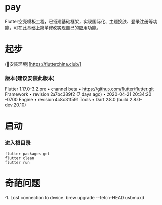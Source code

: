 # pay

Flutter空壳模板工程，已搭建基础框架，实现国际化、主题换肤、登录注册等功能，可在此基础上简单修改实现自己的应用功能。

# 起步
(🧵安装环境)[https://flutterchina.club/]

### 版本(建议安装此版本)

Flutter 1.17.0-3.2.pre • channel beta • https://github.com/flutter/flutter.git
Framework • revision 2a7bc389f2 (7 days ago) • 2020-04-21 20:34:20 -0700
Engine • revision 4c8c31f591
Tools • Dart 2.8.0 (build 2.8.0-dev.20.10)

# 启动
 ### 进入根目录
``` 
flutter packages get
flutter clean
flutter run
```

# 奇葩问题
·1. Lost connection to device.
brew upgrade --fetch-HEAD usbmuxd